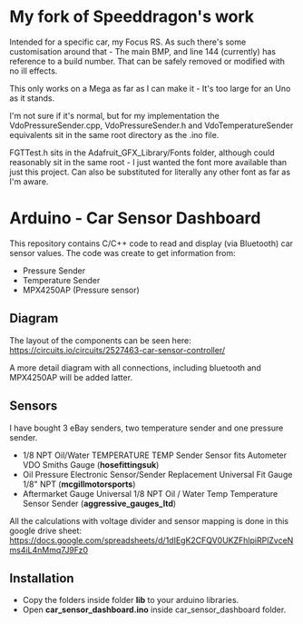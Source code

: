 # My fork of Speeddragon's work

Intended for a specific car, my Focus RS. As such there's some customisation around that - The main BMP, and line 144 (currently) has reference to a build number. That can be safely removed or modified with no ill effects.

This only works on a Mega as far as I can make it - It's too large for an Uno as it stands.

I'm not sure if it's normal, but for my implementation the VdoPressureSender.cpp, VdoPressureSender.h and VdoTemperatureSender equivalents sit in the same root directory as the .ino file.

FGTTest.h sits in the Adafruit_GFX_Library/Fonts folder, although could reasonably sit in the same root - I just wanted the font more available than just this project. Can also be substituted for literally any other font as far as I'm aware.

# Arduino - Car Sensor Dashboard

This repository contains C/C++ code to read and display (via Bluetooth) car sensor values. The code was create to get information from:

- Pressure Sender
- Temperature Sender
- MPX4250AP (Pressure sensor)

## Diagram

The layout of the components can be seen here: https://circuits.io/circuits/2527463-car-sensor-controller/

A more detail diagram with all connections, including bluetooth and MPX4250AP will be added latter.

## Sensors

I have bought 3 eBay senders, two temperature sender and one pressure sender.

* 1/8 NPT Oil/Water TEMPERATURE TEMP Sender Sensor fits Autometer VDO Smiths Gauge (**hosefittingsuk**)
* Oil Pressure Electronic Sensor/Sender Replacement Universal Fit Gauge 1/8" NPT (**mcgillmotorsports**)
* Aftermarket Gauge Universal 1/8 NPT Oil / Water Temp Temperature Sensor Sender (**aggressive_gauges_ltd**)

All the calculations with voltage divider and sensor mapping is done in this google drive sheet: https://docs.google.com/spreadsheets/d/1dIEgK2CFQV0UKZFhlpiRPlZvceNms4iL4nMmq7J9Fz0

## Installation

* Copy the folders inside folder **lib** to your arduino libraries.
* Open **car_sensor_dashboard.ino** inside car_sensor_dashboard folder.
